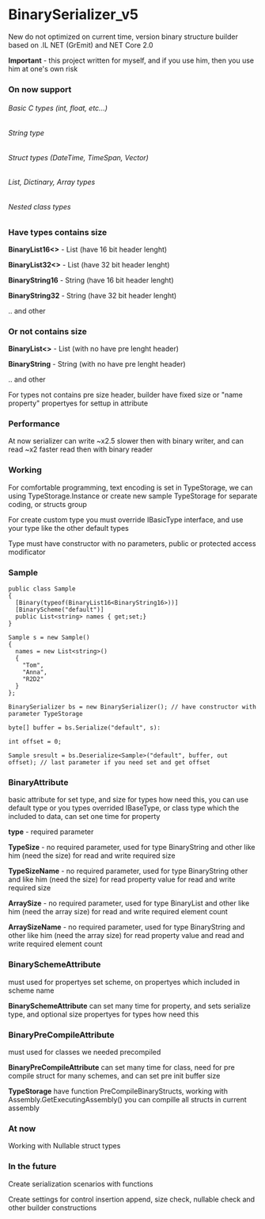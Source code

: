 # BinarySerializer_v5

New do not optimized on current time, version binary structure builder based on .IL NET (GrEmit) and NET Core 2.0

**Important** - this project written for myself, and if you use him, then you use him at one's own risk

### On now support
###### Basic C types (int, float, etc...)
###### String type
###### Struct types (DateTime, TimeSpan, Vector)
###### List, Dictinary, Array types
###### Nested class types

### Have types contains size

**BinaryList16<<T>>** - List (have 16 bit header lenght)

**BinaryList32<<T>>** - List (have 32 bit header lenght)

**BinaryString16** - String (have 16 bit header lenght)

**BinaryString32** - String (have 32 bit header lenght)

.. and other

### Or not contains size

**BinaryList<<T>>** - List (with no have pre lenght header)

**BinaryString** - String (with no have pre lenght header)

.. and other

For types not contains pre size header, builder have fixed size or "name property" propertyes for settup in attribute

### Performance

At now serializer can write ~x2.5 slower then with binary writer, and can read ~x2 faster read then with binary reader

### Working

For comfortable programming, text encoding is set in TypeStorage, we can using TypeStorage.Instance or create new sample TypeStorage for separate coding, or structs group

For create custom type you must override IBasicType interface, and use your type like the other default types

Type must have constructor with no parameters, public or protected access modificator

### Sample

    public class Sample
    {
      [Binary(typeof(BinaryList16<BinaryString16>))]
      [BinaryScheme("default")]
      public List<string> names { get;set;}
    } 

    Sample s = new Sample()
    {
      names = new List<string>()
      {
        "Tom",
        "Anna",
        "R2D2"
      }
    };

    BinarySerializer bs = new BinarySerializer(); // have constructor with parameter TypeStorage

    byte[] buffer = bs.Serialize("default", s):

    int offset = 0;

    Sample sresult = bs.Deserialize<Sample>("default", buffer, out offset); // last parameter if you need set and get offset

### BinaryAttribute

basic attribute for set type, and size for types how need this, you can use default type or you types overrided IBaseType, or class type which the included to data, can set one time for property

**type** - required parameter

**TypeSize** - no required parameter, used for type BinaryString and other like him (need the size) for read and write required size

**TypeSizeName** - no required parameter, used for type BinaryString other and like him (need the size) for read property value for read and write required size

**ArraySize** - no required parameter, used for type BinaryList and other like him (need the array size) for read and write required element count

**ArraySizeName** - no required parameter, used for type BinaryString and other like him (need the array size) for read property value and read and write required element count

### BinarySchemeAttribute

must used for propertyes set scheme, on propertyes which included in scheme name

**BinarySchemeAttribute** can set many time for property, and sets serialize type, and optional size propertyes for types how need this

### BinaryPreCompileAttribute

must used for classes we needed precompiled

**BinaryPreCompileAttribute** can set many time for class, need for pre compile struct for many schemes, and can set pre init buffer size

**TypeStorage** have function PreCompileBinaryStructs, working with Assembly.GetExecutingAssembly() you can compille all structs in current assembly

### At now 

Working with Nullable struct types

### In the future 

Create serialization scenarios with functions

Create settings for control insertion append, size check, nullable check and other builder constructions
